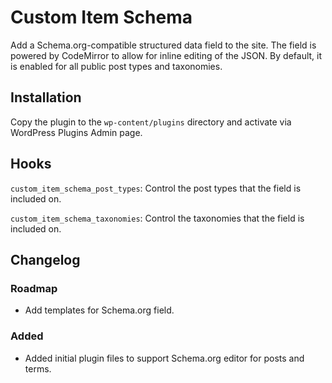 Custom Item Schema
==================

Add a Schema.org-compatible structured data field to the site. The field is powered by CodeMirror
to allow for inline editing of the JSON. By default, it is enabled for all public post types and
taxonomies.

## Installation

Copy the plugin to the `wp-content/plugins` directory and activate via WordPress Plugins Admin page.

## Hooks

`custom_item_schema_post_types`: Control the post types that the field is included on.

`custom_item_schema_taxonomies`: Control the taxonomies that the field is included on.

## Changelog

### Roadmap
- Add templates for Schema.org field.

### Added
- Added initial plugin files to support Schema.org editor for posts and terms.
